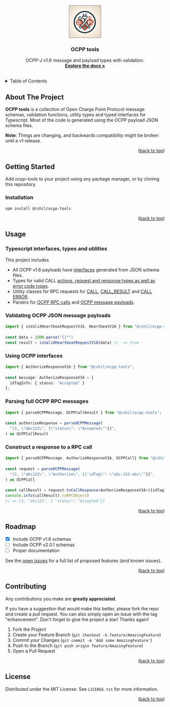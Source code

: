 <a name="readme-top"></a>

<!-- PROJECT LOGO -->
<br />
<div align="center">

  <img src="https://raw.githubusercontent.com/connected-hil/ocpp-tools/main/images/logo.webp" width=100 style="border: 1px solid grey"/>

  <h3 align="center">OCPP tools</h3>

  <p align="center">
    OCPP-J v1.6 message and payload types with validation.
    <br />
    <a href="docs/index.html"><strong>Explore the docs »</strong></a>
    <br />
    <br />
</div>

<!-- TABLE OF CONTENTS -->
<details>
  <summary>Table of Contents</summary>
  <ol>
    <li>
      <a href="#about-the-project">About The Project</a>
    </li>
    <li>
      <a href="#getting-started">Getting Started</a>
      <ul>
        <li><a href="#prerequisites">Prerequisites</a></li>
        <li><a href="#installation">Installation</a></li>
      </ul>
    </li>
    <li>
      <a href="#usage">Usage</a>
      <ul>
        <li><a href="#validating-ocpp-json-messages">Validating OCPP JSON messages</a></li>
        <li><a href="#using-ocpp-interfaces">Using OCPP interfaces</a></li>
      </ul>
    </li>
    <li><a href="#roadmap">Roadmap</a></li>
    <li><a href="#license">License</a></li>
  </ol>
</details>

<!-- ABOUT THE PROJECT -->

## About The Project

**OCPP tools** is a collection of Open Charge Point Protocol message schemas, validation functions, utility types and typed interfaces for Typescript. Most of the code is generated using the OCPP payload JSON schema files.

**Note**: Things are changing, and backwards compatibility might be broken until a v1 release.

<p align="right">(<a href="#readme-top">back to top</a>)</p>

## Getting Started

Add ocpp-tools to your project using any package manager, or by cloning this repository.

### Installation

```sh
npm install @cshil/ocpp-tools
```

<p align="right">(<a href="#readme-top">back to top</a>)</p>

<!-- USAGE EXAMPLES -->

## Usage

### Typescript interfaces, types and utilities

This project includes

- All OCPP v1.6 payloads have [interfaces](src/generated/v16/types) generated from JSON schema files.
- Types for valid CALL [actions, request and repsonse types as well as error code types](src/generated/v16/types/index.ts).
- Utility classes for RPC requests for [CALL](src/message/ocpp-call.ts), [CALL_RESULT](src/message/ocpp-call-result.ts) and [CALL ERROR](src/message/ocpp-call-error.ts).
- Parsers for [OCPP RPC calls](src/validation/index.ts) and [OCPP message payloads](src/generated/v16/validators.ts).

### Validating OCPP JSON message payloads

```typescript
import { isValidHeartbeatRequestV16, HeartbeatV16 } from "@cshil/ocpp-tools";

const data = JSON.parse("{}"")
const result = isValidHeartbeatRequestV16(data) //  => true

```

### Using OCPP interfaces

```typescript
import { AuthorizeResponseV16 } from "@cshil/ocpp-tools";

const message: AuthorizeResponseV16 = {
  idTagInfo: { status: "Accepted" }
};
```

### Parsing full OCPP RPC messages

```typescript
import { parseOCPPMessage, OCPPCallResult } from "@cshil/ocpp-tools";

const authorizeResponse = parseOCPPMessage(
  "[3, \"abc123\", {\"status\": \"Accepted\""}]",
) as OCPPCallResult
```

### Construct a response to a RPC call

```typescript
import { parseOCPPMessage, AuthorizeResponseV16, OCPPCall} from "@cshil/ocpp-tools";

const request = parseOCPPMessage(
  "[2, \"abc123\", \"Authorize\", {\"idTag\": \"abc-123-abc\""}]",
) as OCPPCall

const callResult = request.toCallResponse<AuthorizeResponseV16>({idTagInfo: { status: "Accepted"}})
console.info(callResult).toRPCObject)
// => [3, "abc123", { "status": "Accepted"}]

```

<p align="right">(<a href="#readme-top">back to top</a>)</p>

<!-- ROADMAP -->

## Roadmap

- [x] Include OCPP v1.6 schemas
- [ ] Include OCPP v2.0.1 schemas
- [ ] Proper documentation

See the [open issues](https://github.com/connected-hil/ocpp-tools/issues) for a full list of proposed features (and known issues).

<p align="right">(<a href="#readme-top">back to top</a>)</p>

<!-- CONTRIBUTING -->

## Contributing

Any contributions you make are **greatly appreciated**.

If you have a suggestion that would make this better, please fork the repo and create a pull request. You can also simply open an issue with the tag "enhancement".
Don't forget to give the project a star! Thanks again!

1. Fork the Project
2. Create your Feature Branch (`git checkout -b feature/AmazingFeature`)
3. Commit your Changes (`git commit -m 'Add some AmazingFeature'`)
4. Push to the Branch (`git push origin feature/AmazingFeature`)
5. Open a Pull Request

<p align="right">(<a href="#readme-top">back to top</a>)</p>

<!-- LICENSE -->

## License

Distributed under the MIT License. See `LICENSE.txt` for more information.

<p align="right">(<a href="#readme-top">back to top</a>)</p>

[logo]: https://raw.githubusercontent.com/connected-hil/ocpp-tools/main/images/logo.webp
[logo-url]: https://github.com/connected-hil/ocpp-tools/

